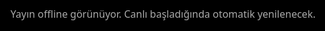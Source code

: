<!DOCTYPE html>
<html lang="en">
<head>
  <meta charset="utf-8" />
  <meta name="viewport" content="width=device-width,initial-scale=1" />
  <title>İmren Tarım Depo Canlı Test Yayını</title>
  <style>
    html,body {height:100%; margin:0; background:#000;}
    #wrap {position:fixed; inset:0;}
    iframe {width:100%; height:100%; border:0;}
    #offline {position:absolute; inset:0; display:grid; place-items:center; color:#aaa; font:16px/1.4 system-ui, sans-serif; text-align:center; padding:24px;}
  </style>
</head>
<body>
  <div id="wrap">
    <div id="offline">Yayın offline görünüyor. Canlı başladığında otomatik yenilenecek.</div>
    <iframe id="player"
      allow="autoplay; encrypted-media; picture-in-picture"
      allowfullscreen
      referrerpolicy="origin-when-cross-origin">
    </iframe>
  </div>

 <script>
  const CHANNEL_ID = "UCfO4zU-8bFQXyX4fE6eY-mQ";   // your UC… channel ID
  const API_KEY    = "AIzaSyBMT-m7UyRnYLvTtD7dJAftOG-CPMipDys"; // restrict in GCP!
  const CHECK_MS   = 60_000; // re-check every 60s
  const iframe = document.getElementById('player');
  const offline = document.getElementById('offline');

  async function ytSearch(eventType) {
    const url = new URL('https://www.googleapis.com/youtube/v3/search');
    url.search = new URLSearchParams({
      part: 'snippet',
      channelId: CHANNEL_ID,
      eventType,           // 'live' or 'upcoming'
      type: 'video',
      maxResults: '1',
      order: 'date',
      key: API_KEY,
      // Trim payload a bit
      fields: 'items(id/videoId)'
    });
    const res = await fetch(url);
    if (!res.ok) throw new Error('YouTube API ' + res.status);
    const data = await res.json();
    return (data.items && data.items[0] && data.items[0].id.videoId) || null;
  }

  function setEmbed(videoId) {
    // cache-bust param to avoid stubborn caching on some proxies
    const bust = Date.now();
    iframe.src =
      `https://www.youtube.com/embed/${videoId}` +
      `?autoplay=1&mute=1&playsinline=1&modestbranding=1&rel=0&enablejsapi=1&origin=${location.origin}&cb=${bust}`;
    offline.style.display = 'none';
  }

  async function setLiveEmbed() {
    try {
      // 1) Try currently live
      let videoId = await ytSearch('live');

      // 2) If none live, try upcoming (will show countdown)
      if (!videoId) {
        videoId = await ytSearch('upcoming');
      }

      if (videoId) {
        setEmbed(videoId);
      } else {
        iframe.removeAttribute('src');
        offline.style.display = 'grid';
      }
    } catch (e) {
      console.error(e);
      // API key misconfigured, quota, or network issue
      // Keep last good embed if present; otherwise show offline.
      if (!iframe.src) offline.style.display = 'grid';
    }
  }

  // Initial load + periodic refresh (so it picks up new lives)
  setLiveEmbed();
  setInterval(setLiveEmbed, CHECK_MS);

  // Optional: small periodic re-embed to keep long sessions fresh
  setInterval(() => {
    if (iframe.src) {
      const u = new URL(iframe.src);
      u.searchParams.set('cb', Date.now());
      iframe.src = u.toString();
    }
  }, 30 * 60 * 1000); // every 30 min
</script>

</body>
</html>
